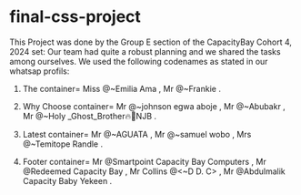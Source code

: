 # final-css-project
This Project was done by the Group E section of the CapacityBay Cohort 4, 2024 set:
Our team had quite a robust planning and we shared the tasks among ourselves. We used the following codenames as stated in our whatsap profils:
1. The container= Miss @~Emilia Ama , Mr @~Frankie .

2. Why Choose container= Mr @~johnson egwa aboje , Mr @~Abubakr ,  Mr @~Holy _Ghost_Brother🔥🥰NJB .

3. Latest container= Mr @~AGUATA , Mr @~samuel wobo , Mrs @~Temitope Randle .

4. Footer container= Mr @Smartpoint Capacity Bay Computers , Mr @Redeemed Capacity Bay , Mr Collins @<~D D. C> , Mr @Abdulmalik Capacity Baby Yekeen .
